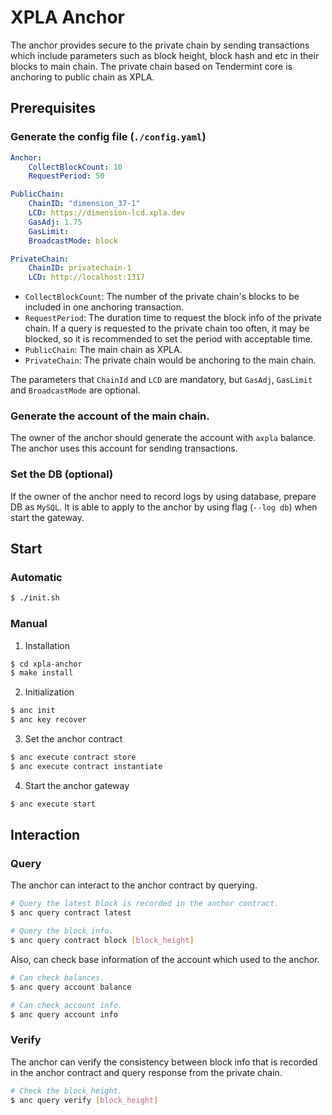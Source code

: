 # XPLA Anchor

The anchor provides secure to the private chain by sending transactions which include parameters such as block height, block hash and etc in their blocks to main chain. The private chain based on Tendermint core is anchoring to public chain as XPLA.

## Prerequisites

### Generate the config file (`./config.yaml`)
```yaml
Anchor:
    CollectBlockCount: 10
    RequestPeriod: 50

PublicChain:
    ChainID: "dimension_37-1"
    LCD: https://dimension-lcd.xpla.dev
    GasAdj: 1.75
    GasLimit:
    BroadcastMode: block

PrivateChain:
    ChainID: privatechain-1
    LCD: http://localhost:1317
```
- `CollectBlockCount`: The number of the private chain's blocks to be included in one anchoring transaction.
- `RequestPeriod`: The duration time to request the block info of the private chain. If a query is requested to the private chain too often, it may be blocked, so it is recommended to set the period with acceptable time.  
- `PublicChain`: The main chain as XPLA.
- `PrivateChain`: The private chain would be anchoring to the main chain.

The parameters that `ChainId` and `LCD` are mandatory, but `GasAdj`, `GasLimit` and `BroadcastMode` are optional.

### Generate the account of the main chain.
The owner of the anchor should generate the account with `axpla` balance. The anchor uses this account for sending transactions.

### Set the DB (optional)
If the owner of the anchor need to record logs by using database, prepare DB as `MySQL`. It is able to apply to the anchor by using flag (`--log db`) when start the gateway.

## Start

### Automatic
```sh
$ ./init.sh
```

### Manual
1. Installation
```sh 
$ cd xpla-anchor
$ make install
```

2. Initialization
```sh
$ anc init
$ anc key recover
```

3. Set the anchor contract
```sh
$ anc execute contract store
$ anc execute contract instantiate
```

4. Start the anchor gateway
```sh
$ anc execute start
```

## Interaction
### Query
The anchor can interact to the anchor contract by querying.
```sh
# Query the latest block is recorded in the anchor contract.
$ anc query contract latest

# Query the block info.
$ anc query contract block [block_height]
```

Also, can check base information of the account which used to the anchor.
```sh
# Can check balances.
$ anc query account balance

# Can check account info.
$ anc query account info
```

### Verify
The anchor can verify the consistency between block info that is recorded in the anchor contract and query response from the private chain. 

```sh
# Check the block height.
$ anc query verify [block_height]
```